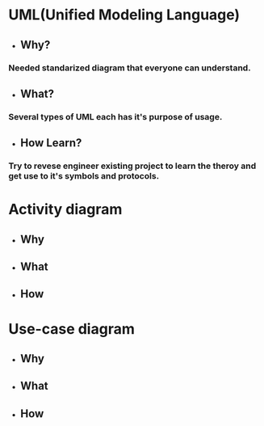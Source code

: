 # UML(Unified Modeling Language)
* ## Why?
 ### Needed standarized diagram that everyone can understand.
* ## What?
 ### Several types of UML each has it's purpose of usage.
* ## How Learn?
 ### Try to revese engineer existing project to learn the theroy and get use to it's symbols and protocols.
# Activity diagram
* ## Why
* ## What
* ## How

# Use-case diagram
* ## Why
* ## What
* ## How
